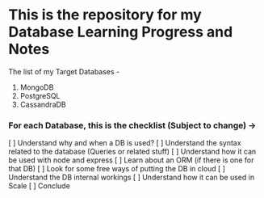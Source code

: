 # This is the repository for my Database Learning Progress and Notes
The list of my Target Databases - 
1. MongoDB
2. PostgreSQL
3. CassandraDB

### For each Database, this is the checklist (Subject to change) -> 
[ ] Understand why and when a DB is used?
[ ] Understand the syntax related to the database (Queries or related stuff)
[ ] Understand how it can be used with node and express 
[ ] Learn about an ORM (if there is one for that DB)
[ ] Look for some free ways of putting the DB in cloud
[ ] Understand the DB internal workings
[ ] Understand how it can be used in Scale
[ ] Conclude
